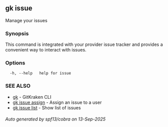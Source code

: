 ## gk issue

Manage your issues

### Synopsis


This command is integrated with your provider issue tracker and provides a convenient way to interact with issues.


### Options

```
  -h, --help   help for issue
```

### SEE ALSO

* [gk](gk.md)	 - GitKraken CLI
* [gk issue assign](gk_issue_assign.md)	 - Assign an issue to a user
* [gk issue list](gk_issue_list.md)	 - Show list of issues

###### Auto generated by spf13/cobra on 13-Sep-2025
